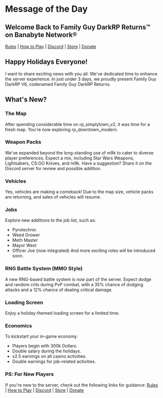 # Message of the Day
## Welcome Back to Family Guy DarkRP Returns™ on Banabyte Network®
[Rules](/Rules/FGDRP.MD) | [How to Play](/howtoplay/FGDRP.md) | [Discord](https://discord.gg/banabyte) | [Store](https://store.banabyte.com) | [Donate](https://paypal.me/wegj1)

## Happy Holidays Everyone!
I want to share exciting news with you all. We've dedicated time to enhance the server experience. In just under 3 days, we proudly present Family Guy DarkRP V6, codenamed Family Guy DarkRP Returns.

## What's New?
### The Map
After spending considerable time on rp_simplytown_v2, it was time for a fresh map. You're now exploring rp_downtown_modern.

### Weapon Packs
We've expanded beyond the long-standing use of m9k to cater to diverse player preferences. Expect a mix, including Star Wars Weapons, Lightsabers, CS:GO Knives, and m9k. Have a suggestion? Share it on the Discord server for review and possible addition.

### Vehicles
Yes, vehicles are making a comeback! Due to the map size, vehicle packs are returning, and sales of vehicles will resume.

### Jobs
Explore new additions to the job list, such as:
- Pyrotechnic
- Weed Grower
- Meth Master
- Mayor West
- Officer Joe (now integrated)
And more exciting roles will be introduced soon.

### RNG Battle System (MMO Style)
A new RNG-based battle system is now part of the server. Expect dodge and random crits during PvP combat, with a 35% chance of dodging attacks and a 12% chance of dealing critical damage.

### Loading Screen
Enjoy a holiday-themed loading screen for a limited time.

### Economics
To kickstart your in-game economy:
- Players begin with 300k Dollars.
- Double salary during the holidays.
- x2.5 earnings on all casino activities.
- Double earnings for job-related activities.

### PS: For New Players
If you're new to the server, check out the following links for guidance:
[Rules](comingsoon.tm) | [How to Play](comingsoon.tm) | [Discord](https://discord.gg/banabyte) | [Store](https://store.banabyte.com) | [Donate](https://paypal.me/wegj1)
